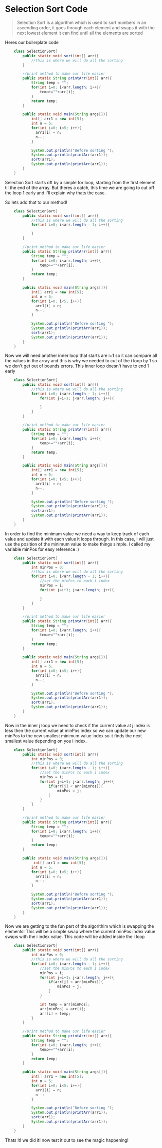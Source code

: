 # Selection Sort Code

> Selection Sort is a algorithm which is used to sort numbers in an ascending order, it goes through each element and swaps it with the next lowest element it can find until all the elements are sorted

Heres our boilerplate code

```java:SelectionSort.java
    class SelectionSort{
        public static void sort(int[] arr){
            //this is where we will do all the sorting
        }

        //print method to make our life easier
        public static String printArr(int[] arr){
            String temp = "";
            for(int i=0; i<arr.length; i++){
                temp+=""+arr[i];
            }
            return temp;
        }

        public static void main(String args[]){
            int[] arr1 = new int[5];
            int n = 5;
            for(int i=0; i<5; i++){
              arr1[i] = n;
              n--;
            }

            System.out.println("Before sorting ");
            System.out.println(printArr(arr1));
            sort(arr1);
            System.out.println(printArr(arr1));
        }
    }
```

Selection Sort starts off by a simple for loop, starting from the first element til the end of the array. But theres a catch, this time we are going to cut off the loop 1 early and I'll explain why thats the case.

So lets add that to our method!

```java:SelectionSort.java
    class SelectionSort{
        public static void sort(int[] arr){
            //this is where we will do all the sorting
            for(int i=0; i<arr.length - 1; i++){

            }
        }

        //print method to make our life easier
        public static String printArr(int[] arr){
            String temp = "";
            for(int i=0; i<arr.length; i++){
                temp+=""+arr[i];
            }
            return temp;
        }

        public static void main(String args[]){
            int[] arr1 = new int[5];
            int n = 5;
            for(int i=0; i<5; i++){
              arr1[i] = n;
              n--;
            }

            System.out.println("Before sorting ");
            System.out.println(printArr(arr1));
            sort(arr1);
            System.out.println(printArr(arr1));
        }
    }
```

Now we will need another inner loop that starts are i+1 so it can compare all the values in the array and this is why we needed to cut of the i loop by 1 so we don't get out of bounds errors. This inner loop doesn't have to end 1 early

```java:SelectionSort.java
    class SelectionSort{
        public static void sort(int[] arr){
            //this is where we will do all the sorting
            for(int i=0; i<arr.length - 1; i++){
                for(int j=i+1; j<arr.length; j++){

                }
            }
        }

        //print method to make our life easier
        public static String printArr(int[] arr){
            String temp = "";
            for(int i=0; i<arr.length; i++){
                temp+=""+arr[i];
            }
            return temp;
        }

        public static void main(String args[]){
            int[] arr1 = new int[5];
            int n = 5;
            for(int i=0; i<5; i++){
              arr1[i] = n;
              n--;
            }

            System.out.println("Before sorting ");
            System.out.println(printArr(arr1));
            sort(arr1);
            System.out.println(printArr(arr1));
        }
    }
```

In order to find the minimum value we need a way to keep track of each value and update it with each value it loops through. In this case, I will just use the position of the minimum value to make things simple. I called my variable minPos for easy reference :)

```java:SelectionSort.java
    class SelectionSort{
        public static void sort(int[] arr){
            int minPos = 0;
            //this is where we will do all the sorting
            for(int i=0; i<arr.length - 1; i++){
                //set the minPos to each i index
                minPos = i;
                for(int j=i+1; j<arr.length; j++){

                }
            }
        }

        //print method to make our life easier
        public static String printArr(int[] arr){
            String temp = "";
            for(int i=0; i<arr.length; i++){
                temp+=""+arr[i];
            }
            return temp;
        }

        public static void main(String args[]){
            int[] arr1 = new int[5];
            int n = 5;
            for(int i=0; i<5; i++){
              arr1[i] = n;
              n--;
            }

            System.out.println("Before sorting ");
            System.out.println(printArr(arr1));
            sort(arr1);
            System.out.println(printArr(arr1));
        }
    }
```

Now in the inner j loop we need to check if the current value at j index is less then the current value at minPos index so we can update our new minPos to the new smallest minimum value index so it finds the next smallest value depending on you i index.

```java:SelectionSort.java
    class SelectionSort{
        public static void sort(int[] arr){
            int minPos = 0;
            //this is where we will do all the sorting
            for(int i=0; i<arr.length - 1; i++){
                //set the minPos to each i index
                minPos = i;
                for(int j=i+1; j<arr.length; j++){
                    if(arr[j] < arr[minPos]){
                        minPos = j;
                    }
                }
            }
        }

        //print method to make our life easier
        public static String printArr(int[] arr){
            String temp = "";
            for(int i=0; i<arr.length; i++){
                temp+=""+arr[i];
            }
            return temp;
        }

        public static void main(String args[]){
             int[] arr1 = new int[5];
            int n = 5;
            for(int i=0; i<5; i++){
              arr1[i] = n;
              n--;
            }

            System.out.println("Before sorting ");
            System.out.println(printArr(arr1));
            sort(arr1);
            System.out.println(printArr(arr1));
        }
    }
```

Now we are getting to the fun part of the algorithim which is swapping the elements! This will be a simple swap where the current minPos index value swaps with the i index value. This code will be added inside the i loop

```java:SelectionSort.java
    class SelectionSort{
        public static void sort(int[] arr){
            int minPos = 0;
            //this is where we will do all the sorting
            for(int i=0; i<arr.length - 1; i++){
                //set the minPos to each i index
                minPos = i;
                for(int j=i+1; j<arr.length; j++){
                    if(arr[j] < arr[minPos]){
                        minPos = j;
                    }
                }

                int temp = arr[minPos];
                arr[minPos] = arr[i];
                arr[i] = temp;
            }
        }

        //print method to make our life easier
        public static String printArr(int[] arr){
            String temp = "";
            for(int i=0; i<arr.length; i++){
                temp+=""+arr[i];
            }
            return temp;
        }

        public static void main(String args[]){
            int[] arr1 = new int[5];
            int n = 5;
            for(int i=0; i<5; i++){
              arr1[i] = n;
              n--;
            }

            System.out.println("Before sorting ");
            System.out.println(printArr(arr1));
            sort(arr1);
            System.out.println(printArr(arr1));
        }
    }
```

Thats it! we did it! now test it out to see the magic happening!
